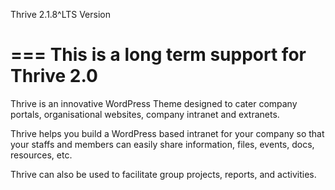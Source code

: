 Thrive 2.1.8^LTS Version

===
This is a long term support for Thrive 2.0
===

Thrive is an innovative WordPress Theme designed to cater company portals, 
organisational websites, company intranet and extranets.

Thrive helps you build a WordPress based intranet for your company so that your staffs 
and members can easily share information, files, events, docs, resources, etc. 

Thrive can also be used to facilitate group projects, reports, and activities.
